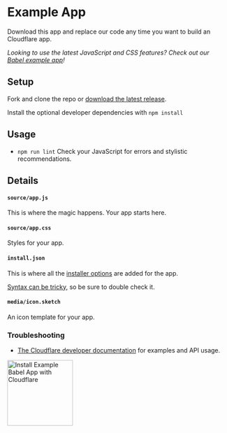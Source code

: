 # Example App

Download this app and replace our code any time you want to build an Cloudflare app.

_Looking to use the latest JavaScript and CSS features? Check out our [Babel example app](https://github.com/CloudflareApps/ExampleBabelApp)!_

## Setup

Fork and clone the repo or <a href="https://github.com/CloudflareApps/ExampleApp/releases/latest" >download the latest release</a>.

Install the optional developer dependencies with `npm install`

## Usage

* `npm run lint` Check your JavaScript for errors and stylistic recommendations.

## Details

#### `source/app.js`

This is where the magic happens. Your app starts here.

#### `source/app.css`

Styles for your app.

#### `install.json`

This is where all the <a href="https://www.cloudflare.com/apps/developer/docs/install-json">installer options</a> are added for the app.

<a href="http://install.json.is/">Syntax can be tricky</a>, so be sure to double check it.

#### `media/icon.sketch`

An icon template for your app.

### Troubleshooting

- <a href="https://www.cloudflare.com/apps/developer/docs/getting-started">The Cloudflare developer documentation</a> for examples and API usage.

<a href="https://https://www.cloudflare.com/apps/example-babel-app/install?source=button">
  <img
    src="https://install.eager.io/install-button.png"
    alt="Install Example Babel App with Cloudflare"
    border="0"
    width="150">
</a>
